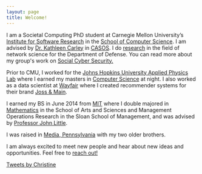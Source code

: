 ```yaml
---
layout: page
title: Welcome!
---
```


I am a Societal Computing PhD student at Carnegie Mellon University’s [Institute for Software Research](http://isri.cmu.edu/index.html) in the [School of Computer Science](https://www.cs.cmu.edu). I am advised by [Dr. Kathleen Carley](http://www.casos.cs.cmu.edu/bios/carley/carley.html) in [CASOS](http://casos.cs.cmu.edu). I do [research](/research) in the field of network science for the Department of Defense.  You can read more about my group's work on [Social Cyber Security.](https://www.social-cybersecurity.org)

Prior to CMU, I worked for the [Johns Hopkins University Applied Physics Lab](https://www.jhuapl.edu/) where I earned my masters in [Computer Science](https://engineering.jhu.edu/fields-of-study/computer-science/) at night. I also worked as a data scientist at [Wayfair](www.wayfair.com) where I created recommender systems for their brand [Joss & Main](https://www.jossandmain.com/).

I earned my BS in June 2014 from  [MIT](http://mit.edu) where I double majored in [Mathematics](https://math.mit.edu/) in the School of Arts and Sciences and Management Operations Research in the Sloan School of Management, and was advised by [Professor John Little](https://mitsloan.mit.edu/faculty/directory/john-d-c-little).

I was raised in [Media, Pennsylvania](https://visitmediapa.com/) with my two older brothers. 

I am always excited to meet new people and hear about new ideas and opportunities. Feel free to [reach out!](/contact)

<div class="feeds clearfix">
  <div class="feed-container">
      <a class="twitter-timeline" href="https://twitter.com/christine_owl" data-tweet-limit="2">Tweets by Christine</a> <script async src="//platform.twitter.com/widgets.js" charset="utf-8"></script>
      <!-- <a class="twitter-timeline"
        href="https://twitter.com/christine_owl">
      Tweets by @Christine_Owl
      </a> -->
    </div>  
</div>

<script>window.twttr = (function(d, s, id) {
  var js, fjs = d.getElementsByTagName(s)[0],
    t = window.twttr || {};
  if (d.getElementById(id)) return t;
  js = d.createElement(s);
  js.id = id;
  js.src = "https://platform.twitter.com/widgets.js";
  fjs.parentNode.insertBefore(js, fjs);

  t._e = [];
  t.ready = function(f) {
    t._e.push(f);
  };

  return t;
}(document, "script", "twitter-wjs"));</script>
